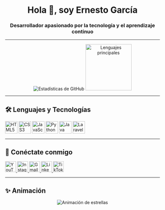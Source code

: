 <h1 align="center">Hola 👋, soy Ernesto García</h1>
<h3 align="center">Desarrollador apasionado por la tecnología y el aprendizaje continuo</h3>

---

<div align="center">
  <img src="https://github-readme-stats.vercel.app/api?username=Erneswor&hide_title=false&hide_rank=false&show_icons=true&include_all_commits=true&count_private=true&disable_animations=false&theme=dracula&hide_border=false" alt="Estadísticas de GitHub" />
  <img src="https://github-readme-stats.vercel.app/api/top-langs?username=Erneswor&locale=en&hide_title=false&layout=compact&card_width=320&langs_count=5&theme=dracula&hide_border=false" height="150" alt="Lenguajes principales" />
</div>

---

<h2 align="left">🛠️ Lenguajes y Tecnologías</h2>
<div align="left">
  <img src="https://cdn.jsdelivr.net/gh/devicons/devicon/icons/html5/html5-original.svg" height="40" alt="HTML5 logo" />
  <img src="https://cdn.jsdelivr.net/gh/devicons/devicon/icons/css3/css3-original.svg" height="40" alt="CSS3 logo" />
  <img src="https://cdn.jsdelivr.net/gh/devicons/devicon/icons/javascript/javascript-original.svg" height="40" alt="JavaScript logo" />
  <img src="https://cdn.jsdelivr.net/gh/devicons/devicon/icons/python/python-original.svg" height="40" alt="Python logo" />
  <img src="https://cdn.jsdelivr.net/gh/devicons/devicon/icons/java/java-original.svg" height="40" alt="Java logo" />
  <img src="https://logospng.org/download/laravel/logo-laravel-icon-1024.png" height="40" alt="Laravel logo" />
</div>

---

<h2 align="left">📲 Conéctate conmigo</h2>
<div align="left">
  <a href="https://www.youtube.com/c/YourChannel" target="_blank">
    <img src="https://img.shields.io/static/v1?message=YouTube&logo=youtube&label=&color=FF0000&logoColor=white&labelColor=&style=for-the-badge" height="35" alt="YouTube" />
  </a>
  <a href="https://www.instagram.com/erne.sto__g.n?igsh=MTdqZ2g4NGFoMHFhYQ==" target="_blank">
    <img src="https://img.shields.io/static/v1?message=Instagram&logo=instagram&label=&color=E4405F&logoColor=white&labelColor=&style=for-the-badge" height="35" alt="Instagram" />
  </a>
  <a href="mailto:nesword23@gmail.com" target="_blank">
    <img src="https://img.shields.io/static/v1?message=Gmail&logo=gmail&label=&color=D14836&logoColor=white&labelColor=&style=for-the-badge" height="35" alt="Gmail" />
  </a>
  <a href="https://www.linkedin.com/in/ernesto-garcía-9116a4325" target="_blank">
    <img src="https://img.shields.io/static/v1?message=LinkedIn&logo=linkedin&label=&color=0077B5&logoColor=white&labelColor=&style=for-the-badge" height="35" alt="LinkedIn" />
  </a>
  <a href="https://www.tiktok.com/@ernestogarcia0599?_t=ZM-8vSftZye4z1&_r=1" target="_blank">
    <img src="https://static.vecteezy.com/system/resources/previews/006/057/996/original/tiktok-logo-on-transparent-background-free-vector.jpg" height="35" alt="TikTok" />
  </a>
</div>

---

<h2 align="left">✨ Animación</h2>
<div align="center">
  <img src="https://usagif.com/wp-content/uploads/gifs/starfall-gif-45.gif" alt="Animación de estrellas" />
</div>
